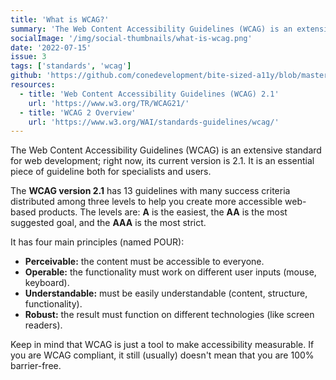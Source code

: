 ```yaml
---
title: 'What is WCAG?'
summary: 'The Web Content Accessibility Guidelines (WCAG) is an extensive standard for web development; right now, its current version is 2.1.'
socialImage: '/img/social-thumbnails/what-is-wcag.png'
date: '2022-07-15'
issue: 3
tags: ['standards', 'wcag']
github: 'https://github.com/conedevelopment/bite-sized-a11y/blob/master/src/posts/what-is-wcag.md'
resources:
  - title: 'Web Content Accessibility Guidelines (WCAG) 2.1'
    url: 'https://www.w3.org/TR/WCAG21/'
  - title: 'WCAG 2 Overview'
    url: 'https://www.w3.org/WAI/standards-guidelines/wcag/'
---
```


The Web Content Accessibility Guidelines (WCAG) is an extensive standard for web development; right now, its current version is 2.1. It is an essential piece of guideline both for specialists and users.

The **WCAG version 2.1** has 13 guidelines with many success criteria distributed among three levels to help you create more accessible web-based products. The levels are: **A** is the easiest, the **AA** is the most suggested goal, and the **AAA** is the most strict.

It has four main principles (named POUR):
- **Perceivable:** the content must be accessible to everyone.
- **Operable:** the functionality must work on different user inputs (mouse, keyboard).
- **Understandable:** must be easily understandable (content, structure, functionality).
- **Robust:** the result must function on different technologies (like screen readers).

Keep in mind that WCAG is just a tool to make accessibility measurable. If you are WCAG compliant, it still (usually) doesn't mean that you are 100% barrier-free.
